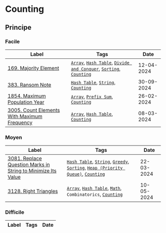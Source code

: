 # Counting

## Principe

### Facile

| Label                                                                                                             | Tags                                                                                                                                                            | Date       |
| ----------------------------------------------------------------------------------------------------------------- | --------------------------------------------------------------------------------------------------------------------------------------------------------------- | ---------- |
| [169. Majority Element](../Probleme/0169.%20Majority%20Element/)                                                  | [`Array`](./array.md), [`Hash Table`](./hash_table.md), [`Divide and Conquer`](./divide_and_conquer.md), [`Sorting`](./sorting.md), [`Counting`](./counting.md) | 12-04-2024 |
| [383. Ransom Note](../Probleme/0383.%20Ransom%20Note/)                                                            | [`Hash Table`](./hash_table.md), [`String`](./string.md), [`Counting`](./counting.md)                                                                           | 30-09-2024 |
| [1854. Maximum Population Year](../Probleme/1854.%20Maximum%20Population%20Year/)                                 | [`Array`](./array.md), [`Prefix Sum`](./prefix_sum.md), [`Counting`](./counting.md)                                                                             | 26-02-2024 |
| [3005. Count Elements With Maximum Frequency](../Probleme/3005.%20Count%20Elements%20With%20Maximum%20Frequency/) | [`Array`](./array.md), [`Hash Table`](./hash_table.md), [`Counting`](./counting.md)                                                                             | 08-03-2024 |

### Moyen

| Label                                                                                                                                                       | Tags                                                                                                                                                                                      | Date       |
| ----------------------------------------------------------------------------------------------------------------------------------------------------------- | ----------------------------------------------------------------------------------------------------------------------------------------------------------------------------------------- | ---------- |
| [3081. Replace Question Marks in String to Minimize Its Value](../Probleme/3081.%20Replace%20Question%20Marks%20in%20String%20to%20Minimize%20Its%20Value/) | [`Hash Table`](./hash_table.md), [`String`](./string.md), [`Greedy`](./greedy.md), [`Sorting`](./sorting.md), [`Heap (Priority Queue)`](./priority_queue.md), [`Counting`](./counting.md) | 22-03-2024 |
| [3128. Right Triangles](../Probleme/3128.%20Right%20Triangles/)                                                                                             | [`Array`](./array.md), [`Hash Table`](./hash_table.md), [`Math`](./math.md), `Combinatorics`, [`Counting`](./counting.md)                                                                 | 10-05-2024 |

### Difficile

| Label | Tags | Date |
| ----- | ---- | ---- |
